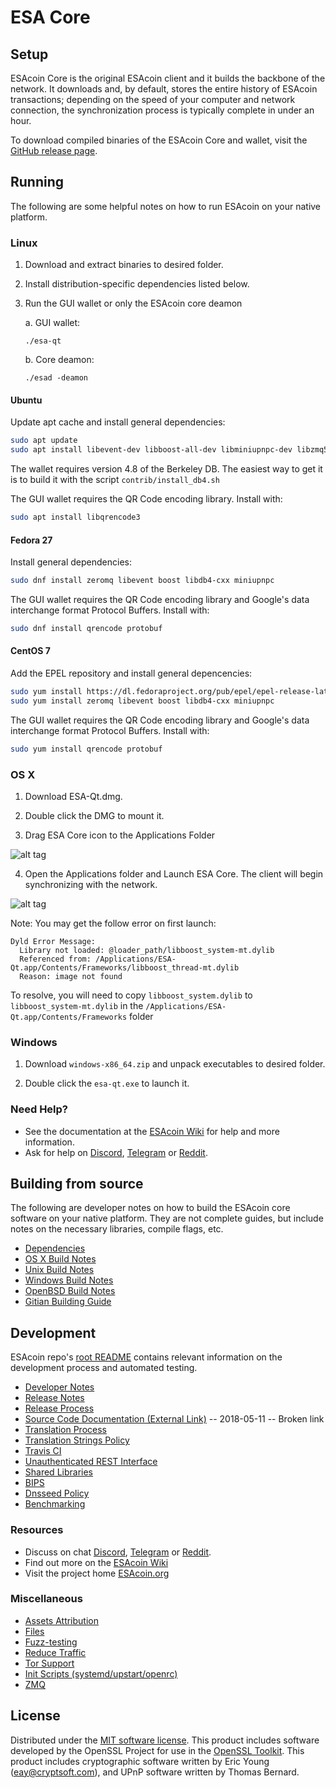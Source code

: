 ESA Core
==============

Setup
---------------------
ESAcoin Core is the original ESAcoin client and it builds the backbone of the network. It downloads and, by default, stores the entire history of ESAcoin transactions; depending on the speed of your computer and network connection, the synchronization process is typically complete in under an hour.

To download compiled binaries of the ESAcoin Core and wallet, visit the [GitHub release page](https://github.com/ESAProject/ESAcoin/releases).

Running
---------------------
The following are some helpful notes on how to run ESAcoin on your native platform.

### Linux

1) Download and extract binaries to desired folder.

2) Install distribution-specific dependencies listed below.

3) Run the GUI wallet or only the ESAcoin core deamon

   a. GUI wallet:

   `./esa-qt`

   b. Core deamon:

   `./esad -deamon`

#### Ubuntu

Update apt cache and install general dependencies:

```bash
sudo apt update
sudo apt install libevent-dev libboost-all-dev libminiupnpc-dev libzmq5 software-properties-common
```

The wallet requires version 4.8 of the Berkeley DB. The easiest way to get it is to build it with the script `contrib/install_db4.sh`


The GUI wallet requires the QR Code encoding library. Install with:
```bash
sudo apt install libqrencode3
```

#### Fedora 27

Install general dependencies:
```bash
sudo dnf install zeromq libevent boost libdb4-cxx miniupnpc
```

The GUI wallet requires the QR Code encoding library and Google's data interchange format Protocol Buffers. Install with:
```bash
sudo dnf install qrencode protobuf
```

#### CentOS 7

Add the EPEL repository and install general depencencies:

```bash
sudo yum install https://dl.fedoraproject.org/pub/epel/epel-release-latest-7.noarch.rpm
sudo yum install zeromq libevent boost libdb4-cxx miniupnpc
```

The GUI wallet requires the QR Code encoding library and Google's data interchange format Protocol Buffers. Install with:
```bash
sudo yum install qrencode protobuf
```

### OS X

1) Download ESA-Qt.dmg.

2) Double click the DMG to mount it.

3) Drag ESA Core icon to the Applications Folder

![alt tag](https://i.imgur.com/GLhBFUV.png)

4) Open the Applications folder and Launch ESA Core. The client will begin synchronizing with the network.

![alt tag](https://i.imgur.com/v3962qo.png)

Note: You may get the follow error on first launch:
```
Dyld Error Message:
  Library not loaded: @loader_path/libboost_system-mt.dylib
  Referenced from: /Applications/ESA-Qt.app/Contents/Frameworks/libboost_thread-mt.dylib
  Reason: image not found
```
To resolve, you will need to copy `libboost_system.dylib` to `libboost_system-mt.dylib` in the `/Applications/ESA-Qt.app/Contents/Frameworks` folder

### Windows

1) Download `windows-x86_64.zip` and unpack executables to desired folder.

2) Double click the `esa-qt.exe` to launch it.

### Need Help?

- See the documentation at the [ESAcoin Wiki](https://esa.wiki/wiki/ESAcoin_Wiki) for help and more information.
- Ask for help on [Discord](https://discord.gg/DUkcBst), [Telegram](https://t.me/ESAcoinDev) or [Reddit](https://www.reddit.com/r/ESAcoin/).

Building from source
---------------------
The following are developer notes on how to build the ESAcoin core software on your native platform. They are not complete guides, but include notes on the necessary libraries, compile flags, etc.

- [Dependencies](https://github.com/ESAProject/ESAcoin/tree/master/doc/dependencies.md)
- [OS X Build Notes](https://github.com/ESAProject/ESAcoin/tree/master/doc/build-osx.md)
- [Unix Build Notes](https://github.com/ESAProject/ESAcoin/tree/master/doc/build-unix.md)
- [Windows Build Notes](https://github.com/ESAProject/ESAcoin/tree/master/doc/build-windows.md)
- [OpenBSD Build Notes](https://github.com/ESAProject/ESAcoin/tree/master/doc/build-openbsd.md)
- [Gitian Building Guide](https://github.com/ESAProject/ESAcoin/tree/master/doc/gitian-building.md)

Development
---------------------
ESAcoin repo's [root README](https://github.com/ESAProject/ESAcoin/blob/master/README.md) contains relevant information on the development process and automated testing.

- [Developer Notes](https://github.com/ESAProject/ESAcoin/blob/master/doc/developer-notes.md)
- [Release Notes](https://github.com/ESAProject/ESAcoin/blob/master/doc/release-notes.md)
- [Release Process](https://github.com/ESAProject/ESAcoin/blob/master/doc/release-process.md)
- [Source Code Documentation (External Link)](https://dev.visucore.com/esa/doxygen/) -- 2018-05-11 -- Broken link
- [Translation Process](https://github.com/ESAProject/ESAcoin/blob/master/doc/translation_process.md)
- [Translation Strings Policy](https://github.com/ESAProject/ESAcoin/blob/master/doc/translation_strings_policy.md)
- [Travis CI](https://github.com/ESAProject/ESAcoin/blob/master/doc/travis-ci.md)
- [Unauthenticated REST Interface](https://github.com/ESAProject/ESAcoin/blob/master/doc/REST-interface.md)
- [Shared Libraries](https://github.com/ESAProject/ESAcoin/blob/master/doc/shared-libraries.md)
- [BIPS](https://github.com/ESAProject/ESAcoin/blob/master/doc/bips.md)
- [Dnsseed Policy](https://github.com/ESAProject/ESAcoin/blob/master/doc/dnsseed-policy.md)
- [Benchmarking](https://github.com/ESAProject/ESAcoin/blob/master/doc/benchmarking.md)

### Resources
- Discuss on chat [Discord](https://discord.gg/jn6uhur), [Telegram](https://t.me/ESAcoinDev) or [Reddit](https://www.reddit.com/r/ESAcoin/).
- Find out more on the [ESAcoin Wiki](https://esa.wiki/wiki/ESAcoin_Wiki)
- Visit the project home [ESAcoin.org](https://esacoin.org)

### Miscellaneous
- [Assets Attribution](https://github.com/ESAProject/ESAcoin/blob/master/doc/assets-attribution.md)
- [Files](https://github.com/ESAProject/ESAcoin/blob/master/doc/files.md)
- [Fuzz-testing](https://github.com/ESAProject/ESAcoin/blob/master/doc/fuzzing.md)
- [Reduce Traffic](https://github.com/ESAProject/ESAcoin/blob/master/doc/reduce-traffic.md)
- [Tor Support](https://github.com/ESAProject/ESAcoin/blob/master/doc/tor.md)
- [Init Scripts (systemd/upstart/openrc)](https://github.com/ESAProject/ESAcoin/blob/master/doc/init.md)
- [ZMQ](https://github.com/ESAProject/ESAcoin/blob/master/doc/zmq.md)

License
---------------------
Distributed under the [MIT software license](https://github.com/ESAProject/ESAcoin/blob/master/COPYING).
This product includes software developed by the OpenSSL Project for use in the [OpenSSL Toolkit](https://www.openssl.org/). This product includes
cryptographic software written by Eric Young ([eay@cryptsoft.com](mailto:eay@cryptsoft.com)), and UPnP software written by Thomas Bernard.
